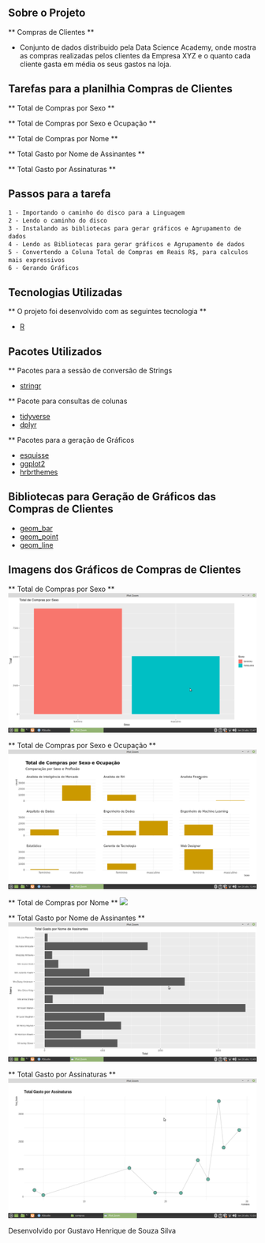 ## Sobre o Projeto

** Compras de Clientes ** 

* Conjunto de dados distribuido pela Data Science Academy, onde mostra as compras realizadas pelos clientes da Empresa XYZ e o quanto cada cliente gasta em média os seus gastos na loja. 

## Tarefas para a planilhia Compras de Clientes

** Total de Compras por Sexo ** 
   
** Total de Compras por Sexo e Ocupação  ** 

** Total de Compras por Nome ** 

** Total Gasto por Nome de Assinantes ** 

** Total Gasto por Assinaturas **

## Passos para a tarefa 

    1 - Importando o caminho do disco para a Linguagem 
    2 - Lendo o caminho do disco 
    3 - Instalando as bibliotecas para gerar gráficos e Agrupamento de dados
    4 - Lendo as Bibliotecas para gerar gráficos e Agrupamento de dados
    5 - Convertendo a Coluna Total de Compras em Reais R$, para calculos mais expressivos
    6 - Gerando Gráficos 
    
## Tecnologias Utilizadas 

** O projeto foi desenvolvido com as seguintes tecnologia ** 

- [R](https://www.r-project.org/)

## Pacotes Utilizados 

** Pacotes para a sessão de conversão de Strings

- [stringr](https://stringr.tidyverse.org/)

** Pacote para consultas de colunas 

- [tidyverse](https://www.tidyverse.org/)
- [dplyr](https://dplyr.tidyverse.org/) 

** Pacotes para a geração de Gráficos 

- [esquisse](https://www.littlemissdata.com/fdf/esquisse)
- [ggplot2](https://ggplot2.tidyverse.org/) 
- [hrbrthemes](https://www.rdocumentation.org/packages/hrbrthemes/versions/0.1.0) 

## Bibliotecas para Geração de Gráficos das Compras de Clientes

- [geom_bar](https://plotly.com/ggplot2/geom_bar/)
- [geom_point](https://plotly.com/ggplot2/geom_point/) 
- [geom_line](https://plotly.com/ggplot2/geom_line/)

## Imagens dos Gráficos de Compras de Clientes

** Total de Compras por Sexo ** 
<img src="Gráfico_1.png">

** Total de Compras por Sexo e Ocupação  **
<img src="Gráfico_2.png">

** Total de Compras por Nome ** 
<img src="Grafico_3.png"> 

** Total Gasto por Nome de Assinantes ** 
<img src="Gráfico_4.png">

** Total Gasto por Assinaturas ** 
<img src="Gráfico_5.png">

Desenvolvido por Gustavo Henrique de Souza Silva